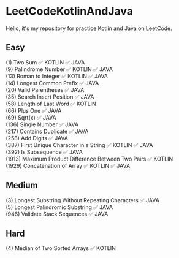 # LeetCodeKotlinAndJava
Hello, it's my repository for practice Kotlin and Java on LeetCode.

Easy 
-----------
(1) Two Sum :white_check_mark: KOTLIN :white_check_mark: JAVA   
(9) Palindrome Number :white_check_mark: KOTLIN :white_check_mark: JAVA      
(13) Roman to Integer :white_check_mark: KOTLIN :white_check_mark: JAVA                                                                 
(14) Longest Common Prefix :white_check_mark: JAVA                                     
(20) Valid Parentheses :white_check_mark: JAVA                                     
(35) Search Insert Position :white_check_mark: JAVA    
(58) Length of Last Word :white_check_mark: KOTLIN <br>
(66) Plus One :white_check_mark: JAVA                                                                   
(69) Sqrt(x) :white_check_mark: JAVA                                                     
(136) Single Number :white_check_mark: JAVA    
(217) Contains Duplicate :white_check_mark: JAVA                   
(258) Add Digits	:white_check_mark: JAVA                  
(387) First Unique Character in a String :white_check_mark: KOTLIN :white_check_mark: JAVA                                  
(392) Is Subsequence :white_check_mark: JAVA      
(1913) Maximum Product Difference Between Two Pairs :white_check_mark: KOTLIN                               
(1929) Concatenation of Array :white_check_mark: KOTLIN :white_check_mark: JAVA  

Medium
-----------
(3) Longest Substring Without Repeating Characters :white_check_mark: JAVA  
(5) Longest Palindromic Substring :white_check_mark: JAVA  
(946) Validate Stack Sequences                     :white_check_mark: JAVA  

Hard
-----------
(4) Median of Two Sorted Arrays :white_check_mark: KOTLIN
